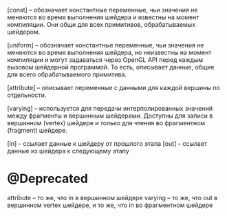 [const] – обозначает константные переменные, чьи значения не меняются во время выполнения шейдера и известны на момент компиляции.
 Они общи для всех примитивов, обрабатываемых шейдером.

[uniform] – обозначает константные переменные, чьи значения не меняются во время выполнения шейдера,
но неизвестны на момент компиляции и могут задаваться через OpenGL API перед каждым вызовом шейдерной программой.
То есть, описывает данные, общие для всего обрабатываемого примитива.

[attribute] – описывает переменные с данными для каждой вершины по отдельности.

[varying] – используется для передачи интерполированных значений между фрагменты и вершинным шейдерами.
Доступны для записи в вершинном (vertex) шейдере и только для чтения во фрагментном (fragment) шейдере.

[in] – ссылает данные к шейдеру от прошлого этапа
[out] – ссылает данные из шейдера к следующему этапу

@Deprecated
=============
attribute – то же, что in в вершинном шейдере
varying – то же, что out в вершинном vertex шейдере, и то же, что in во фрагментном шейдере